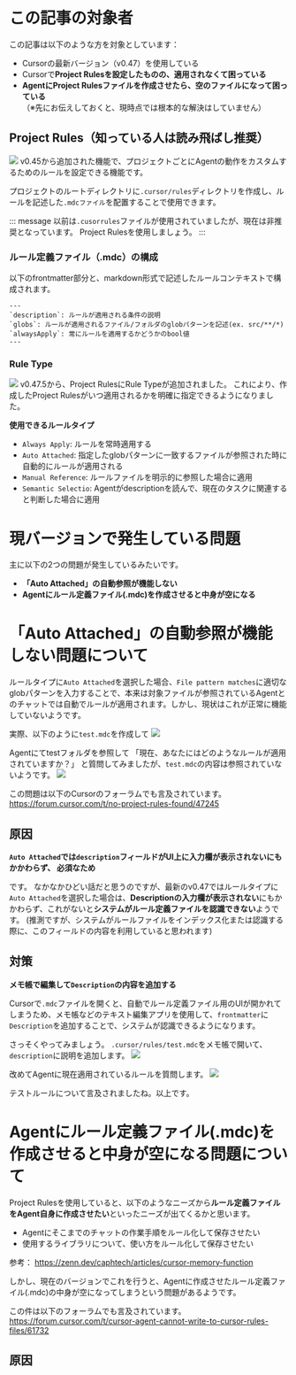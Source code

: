 # この記事の対象者
この記事は以下のような方を対象としています：

- Cursorの最新バージョン（v0.47）を使用している
- Cursorで**Project Rulesを設定したものの、適用されなくて困っている**
- **AgentにProject Rulesファイルを作成させたら、空のファイルになって困っている**（※先にお伝えしておくと、現時点では根本的な解決はしていません）

## Project Rules（知っている人は読み飛ばし推奨）
![](https://storage.googleapis.com/zenn-user-upload/6aa99850a380-20250321.png)
v0.45から追加された機能で、プロジェクトごとにAgentの動作をカスタムするためのルールを設定できる機能です。

プロジェクトのルートディレクトリに`.cursor/rules`ディレクトリを作成し、ルールを記述した`.mdcファイル`を配置することで使用できます。


::: message
以前は`.cusorrules`ファイルが使用されていましたが、現在は非推奨となっています。
Project Rulesを使用しましょう。
:::

### ルール定義ファイル（.mdc）の構成
以下のfrontmatter部分と、markdown形式で記述したルールコンテキストで構成されます。

```
---
`description`: ルールが適用される条件の説明
`globs`: ルールが適用されるファイル/フォルダのglobパターンを記述(ex. src/**/*)
`alwaysApply`: 常にルールを適用するかどうかのbool値
---
```

### Rule Type
![](https://storage.googleapis.com/zenn-user-upload/e498a2746e7c-20250321.png)
v0.47.5から、Project RulesにRule Typeが追加されました。
これにより、作成したProject Rulesがいつ適用されるかを明確に指定できるようになりました。

**使用できるルールタイプ**
- `Always Apply`: ルールを常時適用する
- `Auto Attached`: 指定したglobパターンに一致するファイルが参照された時に自動的にルールが適用される
- `Manual Reference`: ルールファイルを明示的に参照した場合に適用
- `Semantic Selectio`: Agentがdescriptionを読んで、現在のタスクに関連すると判断した場合に適用

# 現バージョンで発生している問題
主に以下の2つの問題が発生しているみたいです。
- **「Auto Attached」の自動参照が機能しない**
- **Agentにルール定義ファイル(.mdc)を作成させると中身が空になる**
  
# 「Auto Attached」の自動参照が機能しない問題について
ルールタイプに`Auto Attached`を選択した場合、`File pattern matches`に適切なglobパターンを入力することで、本来は対象ファイルが参照されているAgentとのチャットでは自動でルールが適用されます。しかし、現状はこれが正常に機能していないようです。

実際、以下のように`test.mdc`を作成して
![](https://storage.googleapis.com/zenn-user-upload/44156f354bc3-20250321.png)

Agentにてtestフォルダを参照して
「現在、あなたにはどのようなルールが適用されていますか？」
と質問してみましたが、`test.mdc`の内容は参照されていないようです。
![](https://storage.googleapis.com/zenn-user-upload/a5c5b5d933a9-20250321.png)

この問題は以下のCursorのフォーラムでも言及されています。
https://forum.cursor.com/t/no-project-rules-found/47245

## 原因

**`Auto Attached`では`description`フィールドがUI上に入力欄が表示されないにもかかわらず、
必須なため**

です。
なかなかひどい話だと思うのですが、最新のv0.47ではルールタイプに`Auto Attached`を選択した場合は、**Descriptionの入力欄が表示されない**にもかかわらず、これがないと**システムがルール定義ファイルを認識できない**ようです。
(推測ですが、システムがルールファイルをインデックス化または認識する際に、このフィールドの内容を利用していると思われます)

## 対策
**メモ帳で編集して`Description`の内容を追加する**

Cursorで`.mdc`ファイルを開くと、自動でルール定義ファイル用のUIが開かれてしまうため、メモ帳などのテキスト編集アプリを使用して、`frontmatter`に`Description`を追加することで、システムが認識できるようになります。

さっそくやってみましょう。
`.cursor/rules/test.mdc`をメモ帳で開いて、`description`に説明を追加します。
![](https://storage.googleapis.com/zenn-user-upload/b547e5141c11-20250321.png)

改めてAgentに現在適用されているルールを質問します。
![](https://storage.googleapis.com/zenn-user-upload/1586e8e94b91-20250321.png)

テストルールについて言及されましたね。以上です。

# Agentにルール定義ファイル(.mdc)を作成させると中身が空になる問題について

Project Rulesを使用していると、以下のようなニーズから**ルール定義ファイルをAgent自身に作成させたい**といったニーズが出てくるかと思います。
- Agentにそこまでのチャットの作業手順をルール化して保存させたい
- 使用するライブラリについて、使い方をルール化して保存させたい

参考：
https://zenn.dev/caphtech/articles/cursor-memory-function

しかし、現在のバージョンでこれを行うと、Agentに作成させたルール定義ファイル(.mdc)の中身が空になってしまうという問題があるようです。

この件は以下のフォーラムでも言及されています。
https://forum.cursor.com/t/cursor-agent-cannot-write-to-cursor-rules-files/61732

## 原因
